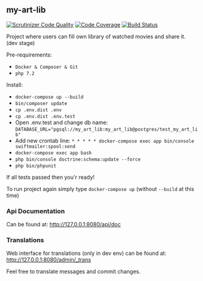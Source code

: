## my-art-lib

[![Scrutinizer Code Quality](https://scrutinizer-ci.com/g/svbackend/my-art-lib/badges/quality-score.png?b=master)](https://scrutinizer-ci.com/g/svbackend/my-art-lib/?branch=master)
[![Code Coverage](https://scrutinizer-ci.com/g/svbackend/my-art-lib/badges/coverage.png?b=master)](https://scrutinizer-ci.com/g/svbackend/my-art-lib/?branch=master)
[![Build Status](https://travis-ci.org/svbackend/my-art-lib.svg?branch=master)](https://travis-ci.org/svbackend/my-art-lib)

Project where users can fill own library of watched movies and share it. (dev stage)

Pre-requirements:

* `Docker & Composer & Git`
* `php 7.2`

Install:

* `docker-compose up --build`
* `bin/composer update`
* `cp .env.dist .env`
* `cp .env.dist .env.test`
* Open .env.test and change db name: `DATABASE_URL="pgsql://my_art_lib:my_art_lib@postgres/test_my_art_lib"`
* Add new crontab line: `* * * * * docker-compose exec app bin/console swiftmailer:spool:send`
* `docker-compose exec app bash`
* `php bin/console doctrine:schema:update --force`
* `php bin/phpunit`

If all tests passed then you'r ready!

To run project again simply type `docker-compose up` (without `--build` at this time)

### Api Documentation

Can be found at: http://127.0.0.1:8080/api/doc

### Translations

Web interface for translations (only in dev env) can be found at: http://127.0.0.1:8080/admin/_trans

Feel free to translate messages and commit changes.